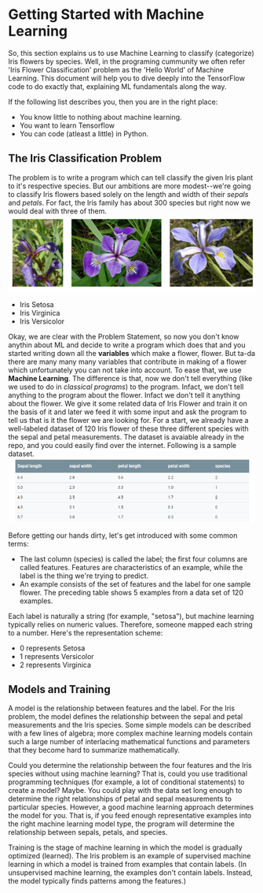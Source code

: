 # Getting Started with Machine Learning

So, this section explains us to use Machine Learning to classify (categorize) Iris flowers by species. 
Well, in the programing cummunity we often refer 'Iris Flower Classification' problem as the 'Hello World' of Machine Learning.
This document will help you to dive deeply into the TensorFlow code to do exactly that, explaining ML fundamentals along the way.

If the following list describes you, then you are in the right place:

- You know little to nothing about machine learning.
- You want to learn Tensorflow
- You can code (atleast a little) in Python.

## The Iris Classification Problem

The problem is to write a program which can tell classify the given Iris plant to it's respective species. 
But our ambitions are more modest--we're going to classify Iris flowers based solely on the length and width of their *sepals* and *petals*. For fact, the Iris family has about 300 species but right now we would deal with three of them. 
![alt text](samples.png)

- Iris Setosa
- Iris Virginica
- Iris Versicolor

Okay, we are clear with the Problem Statement, so now you don't know anythin about ML and decide to write a program which does that and you started writing down all the **variables** which make a flower, flower. But ta-da there are many many many variables that contribute in making of a flower which unfortunately you can not take into account. To ease that, we use **Machine Learning**.
The difference is that, now we don't tell everything (like we used to do in *classical programs*) to the program. Infact, we don't tell anything to the program about the flower. Infact we don't tell it anything about the flower. We give it some related data of Iris Flower and train it on the basis of it and later we feed it with some input and ask the program to tell us that is it the flower we are looking for.
For a start, we already have a well-labeled dataset of 120 Iris flower of these three different species with the sepal and petal measurements. The dataset is avaiable already in the repo, and you could easily find over the internet.
Following is a sample dataset.
![alt text](Table.png)

Before getting our hands dirty, let's get introduced with some common terms:
- The last column (species) is called the label; the first four columns are called features. Features are characteristics of an example, while the label is the thing we're trying to predict.
- An example consists of the set of features and the label for one sample flower. The preceding table shows 5 examples from a data set of 120 examples.

Each label is naturally a string (for example, "setosa"), but machine learning typically relies on numeric values. Therefore, someone mapped each string to a number. Here's the representation scheme:
- 0 represents Setosa
- 1 represents Versicolor
- 2 represents Virginica

## Models and Training

A model is the relationship between features and the label. For the Iris problem, the model defines the relationship between the sepal and petal measurements and the Iris species. Some simple models can be described with a few lines of algebra; more complex machine learning models contain such a large number of interlacing mathematical functions and parameters that they become hard to summarize mathematically.

Could you determine the relationship between the four features and the Iris species without using machine learning? That is, could you use traditional programming techniques (for example, a lot of conditional statements) to create a model? Maybe. You could play with the data set long enough to determine the right relationships of petal and sepal measurements to particular species. However, a good machine learning approach determines the model for you. That is, if you feed enough representative examples into the right machine learning model type, the program will determine the relationship between sepals, petals, and species.

Training is the stage of machine learning in which the model is gradually optimized (learned). The Iris problem is an example of supervised machine learning in which a model is trained from examples that contain labels. (In unsupervised machine learning, the examples don't contain labels. Instead, the model typically finds patterns among the features.)
